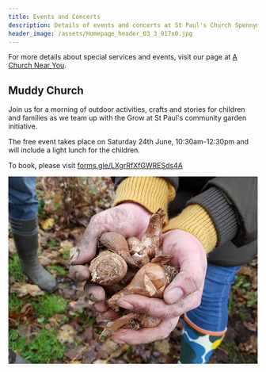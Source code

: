 ```yaml
---
title: Events and Concerts
description: Details of events and concerts at St Paul's Church Spennymoor.
header_image: /assets/Homepage_header_03_3_917x0.jpg
---
```

For more details about special services and events, visit our page at [A Church Near You](https://www.achurchnearyou.com/church/13565/).

## Muddy Church

Join us for a morning of outdoor activities, crafts and stories for children and families as we team up with the Grow at St Paul's community garden initiative.

The free event takes place on Saturday 24th June, 10:30am-12:30pm and will include a light lunch for the children.

To book, please visit [forms.gle/LXgrRfXfGWRESds4A](https://forms.gle/LXgrRfXfGWRESds4A)

<img style="max-width: 100%;" align="middle" alt="Muddy Church" src="/assets/spring_bulbs.jpg"/>

